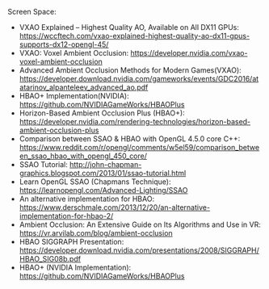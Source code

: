 Screen Space:
* VXAO Explained – Highest Quality AO, Available on All DX11 GPUs: https://wccftech.com/vxao-explained-highest-quality-ao-dx11-gpus-supports-dx12-opengl-45/
* VXAO: Voxel Ambient Occlusion: https://developer.nvidia.com/vxao-voxel-ambient-occlusion
* Advanced Ambient Occlusion Methods
for Modern Games(VXAO): https://developer.download.nvidia.com/gameworks/events/GDC2016/atatarinov_alpanteleev_advanced_ao.pdf
* HBAO+ Implementation(NVIDIA): https://github.com/NVIDIAGameWorks/HBAOPlus
* Horizon-Based Ambient Occlusion Plus (HBAO+): https://developer.nvidia.com/rendering-technologies/horizon-based-ambient-occlusion-plus
* Comparison between SSAO & HBAO with OpenGL 4.5.0 core C++: https://www.reddit.com/r/opengl/comments/w5el59/comparison_between_ssao_hbao_with_opengl_450_core/
* SSAO Tutorial: http://john-chapman-graphics.blogspot.com/2013/01/ssao-tutorial.html
* Learn OpenGL SSAO (Chapmans Technique): https://learnopengl.com/Advanced-Lighting/SSAO
* An alternative implementation for HBAO: https://www.derschmale.com/2013/12/20/an-alternative-implementation-for-hbao-2/
* Ambient Occlusion: An Extensive Guide on Its Algorithms and Use in VR: https://vr.arvilab.com/blog/ambient-occlusion
* HBAO SIGGRAPH Presentation: https://developer.download.nvidia.com/presentations/2008/SIGGRAPH/HBAO_SIG08b.pdf
* HBAO+ (NVIDIA Implementation): https://github.com/NVIDIAGameWorks/HBAOPlus